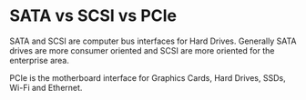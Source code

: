 # SATA vs SCSI vs PCIe

SATA and SCSI are computer bus interfaces for Hard Drives. Generally SATA drives are more consumer oriented and SCSI are more oriented for the enterprise area.

PCIe is the motherboard interface for Graphics Cards, Hard Drives, SSDs, Wi-Fi and Ethernet.
